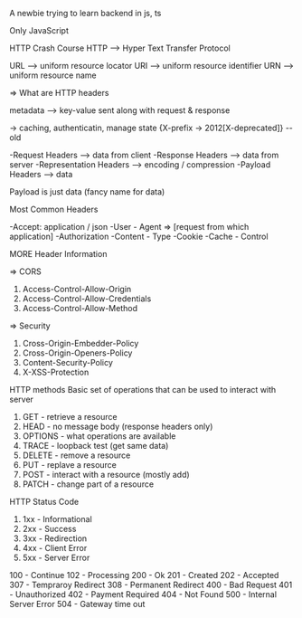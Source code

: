 A newbie trying to learn backend in js, ts

Only JavaScript




HTTP Crash Course
HTTP --> Hyper Text Transfer Protocol

URL --> uniform resource locator
URI --> uniform resource identifier
URN --> uniform resource name

=> What are HTTP headers

metadata --> key-value sent along with request & response

-> caching, authenticatin, manage state
{X-prefix -> 2012[X-deprecated]} --old

-Request Headers         --> data from client
-Response Headers        --> data from server
-Representation Headers  --> encoding / compression
-Payload Headers         --> data 


Payload is just data (fancy name for data)

Most Common Headers

-Accept: application / json
-User - Agent => [request from which application]
-Authorization
-Content - Type
-Cookie
-Cache - Control

MORE 
Header Information

=> CORS
1. Access-Control-Allow-Origin
2. Access-Control-Allow-Credentials
3. Access-Control-Allow-Method

=> Security
1. Cross-Origin-Embedder-Policy
2. Cross-Origin-Openers-Policy
3. Content-Security-Policy
4. X-XSS-Protection

HTTP methods
Basic set of operations that can be used to interact with server

1. GET - retrieve a resource
2. HEAD - no message body (response headers only)
3. OPTIONS - what operations are available
4. TRACE - loopback test (get same data)
5. DELETE - remove a resource
6. PUT - replave a resource
7. POST - interact with a resource (mostly add)
8. PATCH - change part of a resource


HTTP Status Code

1. 1xx - Informational
2. 2xx - Success
3. 3xx - Redirection
4. 4xx - Client Error
5. 5xx - Server Error


100 - Continue
102 - Processing
200 - Ok
201 - Created
202 - Accepted
307 - Tempraroy Redirect
308 - Permanent Redirect
400 - Bad Request
401 - Unauthorized
402 - Payment Required
404 - Not Found
500 - Internal Server Error
504 - Gateway time out 

